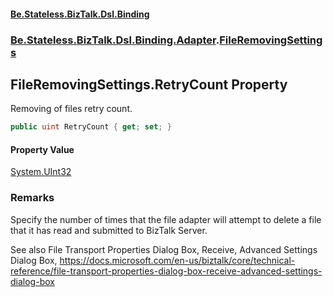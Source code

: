 #### [Be.Stateless.BizTalk.Dsl.Binding](README.md 'README')
### [Be.Stateless.BizTalk.Dsl.Binding.Adapter](Be.Stateless.BizTalk.Dsl.Binding.Adapter.md 'Be.Stateless.BizTalk.Dsl.Binding.Adapter').[FileRemovingSettings](FileRemovingSettings.md 'Be.Stateless.BizTalk.Dsl.Binding.Adapter.FileRemovingSettings')

## FileRemovingSettings.RetryCount Property

Removing of files retry count.

```csharp
public uint RetryCount { get; set; }
```

#### Property Value
[System.UInt32](https://docs.microsoft.com/en-us/dotnet/api/System.UInt32 'System.UInt32')

### Remarks

Specify the number of times that the file adapter will attempt to delete a file that it has read and submitted to
BizTalk Server.

See also File Transport Properties Dialog Box, Receive, Advanced Settings Dialog Box,
https://docs.microsoft.com/en-us/biztalk/core/technical-reference/file-transport-properties-dialog-box-receive-advanced-settings-dialog-box